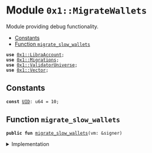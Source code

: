 
<a name="0x1_MigrateWallets"></a>

# Module `0x1::MigrateWallets`

Module providing debug functionality.


-  [Constants](#@Constants_0)
-  [Function `migrate_slow_wallets`](#0x1_MigrateWallets_migrate_slow_wallets)


<pre><code><b>use</b> <a href="LibraAccount.md#0x1_LibraAccount">0x1::LibraAccount</a>;
<b>use</b> <a href="Migrations.md#0x1_Migrations">0x1::Migrations</a>;
<b>use</b> <a href="ValidatorUniverse.md#0x1_ValidatorUniverse">0x1::ValidatorUniverse</a>;
<b>use</b> <a href="Vector.md#0x1_Vector">0x1::Vector</a>;
</code></pre>



<a name="@Constants_0"></a>

## Constants


<a name="0x1_MigrateWallets_UID"></a>



<pre><code><b>const</b> <a href="Migrations.md#0x1_MigrateWallets_UID">UID</a>: u64 = 10;
</code></pre>



<a name="0x1_MigrateWallets_migrate_slow_wallets"></a>

## Function `migrate_slow_wallets`



<pre><code><b>public</b> <b>fun</b> <a href="Migrations.md#0x1_MigrateWallets_migrate_slow_wallets">migrate_slow_wallets</a>(vm: &signer)
</code></pre>



<details>
<summary>Implementation</summary>


<pre><code><b>public</b> <b>fun</b> <a href="Migrations.md#0x1_MigrateWallets_migrate_slow_wallets">migrate_slow_wallets</a>(vm: &signer) {

  <b>let</b> vec_addr = <a href="ValidatorUniverse.md#0x1_ValidatorUniverse_get_eligible_validators">ValidatorUniverse::get_eligible_validators</a>(vm);
  // TODO: how <b>to</b> get other accounts?

  // tag <b>as</b>
  <b>let</b> len = <a href="Vector.md#0x1_Vector_length">Vector::length</a>&lt;address&gt;(&vec_addr);
  <b>let</b> i = 0;
  <b>while</b> (i &lt; len) {
    <b>let</b> addr = *<a href="Vector.md#0x1_Vector_borrow">Vector::borrow</a>&lt;address&gt;(&vec_addr, i);
    <a href="LibraAccount.md#0x1_LibraAccount_vm_set_slow_wallet">LibraAccount::vm_set_slow_wallet</a>(vm, addr);
    i = i + 1;
  };
  <a href="Migrations.md#0x1_Migrations_push">Migrations::push</a>(<a href="Migrations.md#0x1_MigrateWallets_UID">UID</a>, b"<a href="Migrations.md#0x1_MigrateWallets">MigrateWallets</a>");
}
</code></pre>



</details>


[//]: # ("File containing references which can be used from documentation")
[ACCESS_CONTROL]: https://github.com/libra/lip/blob/master/lips/lip-2.md
[ROLE]: https://github.com/libra/lip/blob/master/lips/lip-2.md#roles
[PERMISSION]: https://github.com/libra/lip/blob/master/lips/lip-2.md#permissions
